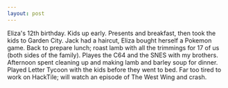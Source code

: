 ```yaml
---
layout: post
---
```


Eliza's 12th birthday. Kids up early. Presents and breakfast, then took the kids
to Garden City. Jack had a haircut, Eliza bought herself a Pokemon game. Back to
prepare lunch; roast lamb with all the trimmings for 17 of us (both sides of the
family). Playes the C64 and the SNES with my brothers. Afternoon spent cleaning
up and making lamb and barley soup for dinner. Played Letter Tycoon with the
kids before they went to bed. Far too tired to work on HackTile; will watch an
episode of The West Wing and crash.
